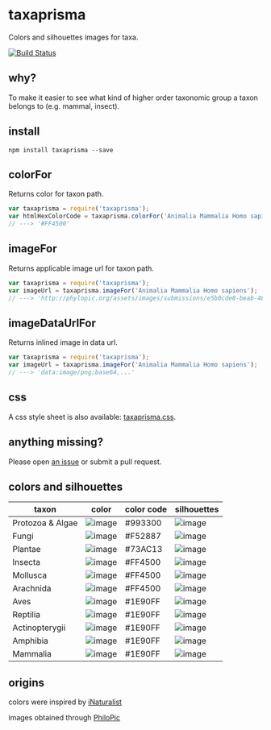 # taxaprisma
Colors and silhouettes images for taxa.

[![Build Status](https://travis-ci.org/jhpoelen/taxaprisma.svg?branch=master)](https://travis-ci.org/jhpoelen/taxaprisma)

## why?
To make it easier to see what kind of higher order taxonomic group a taxon belongs to (e.g. mammal, insect).

## install
```npm install taxaprisma --save```



## colorFor
Returns color for taxon path.

```javascript
var taxaprisma = require('taxaprisma');
var htmlHexColorCode = taxaprisma.colorFor('Animalia Mammalia Homo sapiens');
// ---> '#FF4500'
 ```

## imageFor
Returns applicable image url for taxon path.

```javascript
var taxaprisma = require('taxaprisma');
var imageUrl = taxaprisma.imageFor('Animalia Mammalia Homo sapiens');
// ---> 'http://phylopic.org/assets/images/submissions/e5b0cde8-beab-48dc-b77c-d48b16c6a05e.thumb.png'
```
## imageDataUrlFor
Returns inlined image in data url.

```javascript
var taxaprisma = require('taxaprisma');
var imageUrl = taxaprisma.imageFor('Animalia Mammalia Homo sapiens');
// ---> 'data:image/png;base64,...'
```

## css
A css style sheet is also available: [taxaprisma.css](./taxaprisma.css).

## anything missing?
Please open [an issue](../issues/new) or submit a pull request.

## colors and silhouettes
taxon | color | color code | silhouettes
--- | --- | --- | --- 
Protozoa & Algae | ![image](https://rawgit.com/jhpoelen/taxaprisma/master/assets/colorProtozoaAlgae.svg) | #993300 | ![image](http://phylopic.org/assets/images/submissions/febb8ca1-4f28-4d6f-8e78-d7d3c568c893.thumb.png) 
Fungi | ![image](https://rawgit.com/jhpoelen/taxaprisma/master/assets/colorFungi.svg) | #F52887 | ![image](http://phylopic.org/assets/images/submissions/afd875a3-815f-443b-9b93-3e5bedd9a7a3.thumb.png)
Plantae| ![image](https://rawgit.com/jhpoelen/taxaprisma/master/assets/colorPlantae.svg)| #73AC13|  ![image](http://phylopic.org/assets/images/submissions/b6400f39-345a-4711-ab4f-92fd4e22cb1a.thumb.png) 
Insecta| ![image](https://rawgit.com/jhpoelen/taxaprisma/master/assets/colorInsecta.svg) | #FF4500| ![image](http://phylopic.org/assets/images/submissions/6c6c5073-2383-40fb-9824-c6a8ed27badc.thumb.png) 
Mollusca| ![image](https://rawgit.com/jhpoelen/taxaprisma/master/assets/colorMollusca.svg) | #FF4500| ![image](http://phylopic.org/assets/images/submissions/1eb7433a-4943-4220-aa66-a658b272f23c.thumb.png) 
Arachnida| ![image](https://rawgit.com/jhpoelen/taxaprisma/master/assets/colorArachnida.svg) | #FF4500 | ![image](http://phylopic.org/assets/images/submissions/44fa6ec0-6bad-42bd-ae91-48d00c9b035c.thumb.png )
Aves| ![image](https://rawgit.com/jhpoelen/taxaprisma/master/assets/colorAves.svg) | #1E90FF | ![image](http://phylopic.org/assets/images/submissions/ee764929-c865-44f6-b5db-b4e7d5693d1a.thumb.png)
Reptilia| ![image](https://rawgit.com/jhpoelen/taxaprisma/master/assets/colorReptilia.svg) | #1E90FF | ![image](http://phylopic.org/assets/images/submissions/dffda000-77cb-4251-b837-0cd2ab21ed5b.thumb.png)
Actinopterygii| ![image](https://rawgit.com/jhpoelen/taxaprisma/master/assets/colorActinopterygii.svg) | #1E90FF | ![image](http://phylopic.org/assets/images/submissions/90e1c28f-dd6f-4b1c-b263-91d208610458.thumb.png)
Amphibia| ![image](https://rawgit.com/jhpoelen/taxaprisma/master/assets/colorAmphibia.svg) | #1E90FF | ![image](http://phylopic.org/assets/images/submissions/244be3ea-0fe5-45b6-b04e-1bd914489f95.thumb.png)
Mammalia| ![image](https://rawgit.com/jhpoelen/taxaprisma/master/assets/colorMammalia.svg)| #1E90FF | ![image](http://phylopic.org/assets/images/submissions/e5b0cde8-beab-48dc-b77c-d48b16c6a05e.thumb.png)

## origins
colors were inspired by [iNaturalist](http://inaturalist.org)

images obtained through [PhiloPic](http://phylopic.org)

